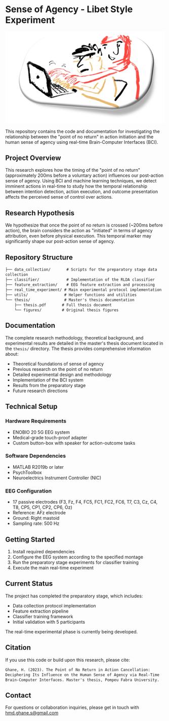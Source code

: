 # Sense of Agency - Libet Style Experiment

<div align="center">
  <img src="thesis/figures/SoA.png" alt="Experimental Setup" width="600"/>
</div>

This repository contains the code and documentation for investigating the relationship between the "point of no return" in action initiation and the human sense of agency using real-time Brain-Computer Interfaces (BCI).

## Project Overview

This research explores how the timing of the "point of no return" (approximately 200ms before a voluntary action) influences our post-action sense of agency. Using BCI and machine learning techniques, we detect imminent actions in real-time to study how the temporal relationship between intention detection, action execution, and outcome presentation affects the perceived sense of control over actions.

## Research Hypothesis

We hypothesize that once the point of no return is crossed (~200ms before action), the brain considers the action as "initiated" in terms of agency attribution, even before physical execution. This temporal marker may significantly shape our post-action sense of agency.

## Repository Structure

```
├── data_collection/       # Scripts for the preparatory stage data collection
├── classifier/            # Implementation of the RLDA classifier
├── feature_extraction/    # EEG feature extraction and processing
├── real_time_experiment/ # Main experimental protocol implementation
├── utils/                # Helper functions and utilities
└── thesis/               # Master's thesis documentation
    ├── thesis.pdf       # Full thesis document
    └── figures/         # Original thesis figures
```

## Documentation

The complete research methodology, theoretical background, and experimental results are detailed in the master's thesis document located in the `thesis/` directory. The thesis provides comprehensive information about:

- Theoretical foundations of sense of agency
- Previous research on the point of no return
- Detailed experimental design and methodology
- Implementation of the BCI system
- Results from the preparatory stage
- Future research directions

## Technical Setup

### Hardware Requirements
- ENOBIO 20 5G EEG system
- Medical-grade touch-proof adapter
- Custom button-box with speaker for action-outcome tasks

### Software Dependencies
- MATLAB R2019b or later
- PsychToolbox
- Neuroelectrics Instrument Controller (NIC)

### EEG Configuration
- 17 passive electrodes (F3, Fz, F4, FC5, FC1, FC2, FC6, T7, C3, Cz, C4, T8, CP5, CP1, CP2, CP6, Oz)
- Reference: AFz electrode
- Ground: Right mastoid
- Sampling rate: 500 Hz

## Getting Started

1. Install required dependencies
2. Configure the EEG system according to the specified montage
3. Run the preparatory stage experiments for classifier training
4. Execute the main real-time experiment

## Current Status

The project has completed the preparatory stage, which includes:
- Data collection protocol implementation
- Feature extraction pipeline
- Classifier training framework
- Initial validation with 5 participants

The real-time experimental phase is currently being developed.

## Citation

If you use this code or build upon this research, please cite:
```
Ghane, H. (2023). The Point of No Return in Action Cancellation: 
Deciphering Its Influence on the Human Sense of Agency via Real-Time 
Brain-Computer Interfaces. Master's thesis, Pompeu Fabra University.
```

## Contact

For questions or collaboration inquiries, please get in touch with hmd.ghane.s@gmail.com
